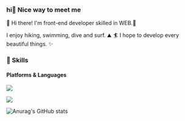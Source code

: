 ### hi🤞 Nice way to meet me
   

👋  Hi there! I'm front-end developer skilled in WEB.🚀

I enjoy hiking, swimming, dive and surf. ⛰ 🏄
I hope to develop every beautiful things. ✨

### 💪 Skills
#### Platforms & Languages
<p>
  <img src="https://img.shields.io/badge/React-61DAFB?style=flat-square&logo=React&logoColor=black"/>
</p>
<p>
  <img src="https://img.shields.io/badge/JavaScript-F7DF1E?style=flat-square&logo=JavaScript&logoColor=white"/>
</p>



![Anurag's GitHub stats](https://github-readme-stats.vercel.app/api?username=cule97&show_icons=true&theme=radical)
   
